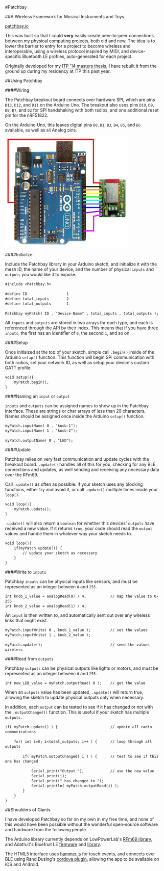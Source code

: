 #Patchbay

##A Wireless Framework for Musical Instruments and Toys

[patchbay.io](http://patchbay.io)

This was built so that I could <b>very</b> easily create peer-to-peer connections between my physical computing projects, both old and new. The idea is to lower the barrier to entry for a project to become wireless and interoperable, using a wireless protocol inspired by MIDI, and device-specific Bluetooth LE profiles, auto-generated for each project.

Originally developed for my [ITP '14 masters thesis](https://github.com/andysigler/patchbay-thesis-2014), I have rebuilt it from the ground up during my residency at ITP this past year.

##Using Patchbay

####Wiring

The Patchbay breakout board connects over hardware SPI, which are pins `D13`, `D12`, and `D11` on the Arduino Uno. The breakout also uses pins `D10`, `D9`, `D8`, `D7`, and `D2` for SPI handshaking with both radios, and one additional reset pin for the nRF51822.

On the Arduino Uno, this leaves digital pins `D0`, `D1`, `D3`, `D4`, `D5`, and `D6` available, as well as all Analog pins.

![Patchbay Wiring](/hardware/patchbay_wiring_new.jpg?raw=true "Patchbay Wiring")

####Initialize

Include the Patchbay library in your Arduino sketch, and initialize it with the mesh ID, the name of your device, and the number of physical `inputs` and `outputs` you would like it to expose.

```arduino
#include <Patchbay.h>

#define ID 					1
#define total_inputs 		2
#define total_outputs 		1

Patchbay myPatch( ID , "Device-Name" , total_inputs , total_outputs );
```

All `inputs` and `outputs` are stored in two arrays for each type, and each is referenced through the API by their index. This means that if you have three `inputs`, the first has an identifier of `0`, the second `1`, and so on.

####Setup

Once initialzed at the top of your sketch, simple call `.begin()` inside of the Arduino `setup()` function. This function will begin SPI communication with both radios, set your network ID, as well as setup your device's custom GATT profile.

```arduino
void setup(){
	myPatch.begin();
}
```

####Naming an `input` or `output`

`inputs` and `outputs` can be assigned names to show up in the Patchbay interface. These are strings or char arrays of less than 20 characters. Names should be assigned once inside the Arduino `setup()` function.

```arduino
myPatch.inputName( 0 , "knob-1");
myPatch.inputName( 1 , "knob-2");

myPatch.outputName( 0 , "LED");
```

####Update

Patchbay relies on very fast communication and update cycles with the breakout board. `.update()` handles all of this for you, checking for any BLE connections and updates, as well sending and receiving any necessary data over the RFm69.

Call `.update()` as often as possible. If your sketch uses any blocking functions, either try and avoid it, or call `.update()` multiple times inside your `loop()`.

```arduino
void loop(){
	myPatch.update();
}
```

`.update()` will also return a `boolean` for whether this devices' `outputs` have received a new value. If it returns `true`, your code should read the `output` values and handle them in whatever way your sketch needs to.

```arduino
void loop(){
	if(myPatch.update()) {
		// update your sketch as necessary
	}
}
```

####Write to `inputs`

Patchbay `inputs` can be physical inputs like sensors, and must be represented as an integer between `0` and `255`.

```arduino
int knob_1_value = analogRead(0) / 4;			// map the value to 0-255
int knob_2_value = analogRead(1) / 4;
```

An `input` is then written to, and automatically sent out over any wireless links that might exist.

```arduino
myPatch.inputWrite( 0 , knob_1_value );			// set the values
myPatch.inputWrite( 1 , knob_2_value );

myPatch.update();								// send the values wireless
```

####Read from `outputs`

Patchbay `outputs` can be physical outputs like lights or motors, and must be represented as an integer between `0` and `255`.

```arduino
int new_LED_value = myPatch.outputRead( 0 );	// get the value
```

When an `outputs` value has been updated, `.update()` will return true, allowing the sketch to update physical outputs only when necessary.

In addition, each `output` can be tested to see if it has changed or not with the `.outputChanged()` function. This is useful if your sketch has multiple `outputs`.

```arduino
if( myPatch.update() ) {						// update all radio communications

	for( int i=0; i<total_outputs; i++ ) {		// loop through all outputs

		if( myPatch.outputChanged( i ) ) {		// test to see if this one has changed

			Serial.print("Output ");			// use the new value
			Serial.print(i);
			Serial.print(" has changed to ");
			Serial.println( myPatch.outputRead(i) );
		}
	}
}
```

##Shoulders of Giants

I have developed Patchbay so far on my own in my free time, and none of this would have been possible without the wonderful open-source software and hardware from the following people.

The Arduino library currently depends on LowPowerLab's [RFm69 library](https://github.com/lowpowerlab/rfm69), and Adafruit's Bluefruit LE [firmware](https://github.com/adafruit/Adafruit_BluefruitLE_Firmware) and [library](https://github.com/adafruit/Adafruit_BluefruitLE_nRF51).

The HTML5 interface uses [hammer.js](http://hammerjs.github.io/) for touch events, and connects over BLE using Rand Dusing's [cordova plugin](https://github.com/randdusing/BluetoothLE), allowing the app to be available on iOS and Android.